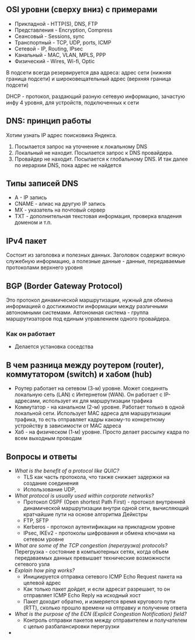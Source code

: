 ## OSI уровни (сверху вниз) с примерами

- Прикладной - HTTP(S), DNS, FTP
- Представления - Encryption, Compress
- Сеансовый - Sessions, sync
- Транспортный - TCP, UDP, ports, ICMP
- Сетевой - IP, Routing, IPsec
- Канальный - MAC, VLAN, MPLS, PPP
- Физический - Wires, Wi-fi, Optic

В подсети всегда резервируется два адреса: адрес сети (нижняя граница подсети) и широковещательный адрес (верхняя граница подсети)

DHCP - протокол, раздающий разную сетевую информацию, зачастую инфу 4 уровня, для устройств, подключенных к сети

## DNS: принцип работы

Хотим узнать IP адрес поисковика Яндекса. 
1. Посылается запрос на уточнение к локальному DNS
2.  Локальный не находит. Посылается запрос к DNS провайдера.
3. Провайдер не находит. Посылается к глобальному DNS.
И так далее по иерархии DNS, пока адрес не найдется

## Типы записей DNS
- A - IP запись
- CNAME - алиас на другую IP запись
- MX - указатель на почтовый сервер
- TXT - дополнительная текстовая информация, проверка владения доменом и т.п.  

## IPv4 пакет
Состоит из заголовка и полезных данных. Заголовок содержит всякую служебную информацию, а полезные данные  - данные, передаваемые протоколами верхнего уровня

## BGP (Border Gateway Protocol)

Это протокол динамической маршрутизации, нужный для обмена информацией о  достижимости информации между различными автономными системами. Автономная система - группа маршрутизаторов под единым управлением одного провайдера.

### Как он работает
- Делается установка соседства


## В чем разница между роутером (router), коммутатором (switch) и хабом (hub)

 - Роутер работает на сетевом (3-м) уровне. Может соединять локальную сеть (LAN) с Интернетом (WAN). Он работает с IP-адресами, использует их для маршрутизации трафика
 - Коммутатор - на канальном (2-м) уровне. Работает только в одной локальной сети. Использует MAC адреса для маршрутизации трафика, то есть отправляет кадры какому-то конкретному устройству в зависимости от MAC адреса
 - Хаб - на физическом (1-м) уровне. Просто делает рассылку кадра по всем выходным проводам
## Вопросы и ответы

- _What is the benefit of a protocol like QUIC?_
	- TLS  как часть протокола, что также снижает задержки на создание соединения
	- Использование UDP,
- _What protocol is usually used within corporate networks?_
	- Протокол OSPF (Open shortest Path First) - протокол внутренней динамической маршрутизации внутри одной сети, вычисляющий кратчайшие пути на основе алгоритма Дейкстры
	- FTP, SFTP
	- Kerberos - протокол аутентификации на прикладном уровне
	- IPsec, IKEv2 - протоколы шифрования и обмена ключами на сетевом уровне
- _What are some of the TCP congestion (перегрузка) protocols?_
	Перегрузка - состояние в компьютерных сетях, когда объем передаваемых данных превышает технические возможности сетевого узла
- _Explain how ping works?_
	- Инициируется отправка сетевого ICMP Echo Request пакета на целевой адрес
	- Как только пакет дойдет, и если адресат разрешает, то он отправляет ICMP Echo Reply на исходный хост
	- Пакет доходит обратно, и измеряется время кругового пути (RTT), сколько прошло времени на отправку и получение ответа
- _What is the purpose of the ECN (Explicit Congestion Notification) field?_
	- Контроль отправки пакетов между отправителем и получателем с целью разбалансировки перегрузки
- 